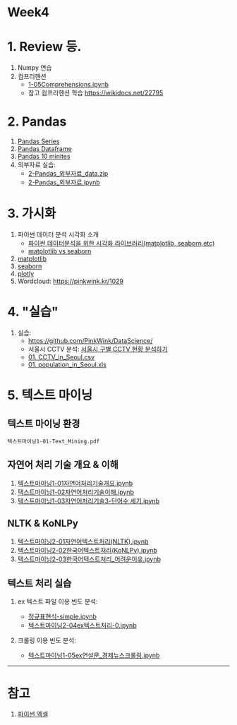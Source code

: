 # Week4

# 1. Review 등.

1. Numpy 연습
2. 컴프리헨션
    - [1-05Comprehensions.ipynb](notebooks/1-05Comprehensions.ipynb)
    - 참고 컴프리헨션 학습 https://wikidocs.net/22795

# 2. Pandas

1. [Pandas Series](notebooks/2-04Pandas_Series-0.ipynb)
2. [Pandas Dataframe](notebooks/2-05Pandas_DataFrame-0.ipynb)
3. [Pandas 10 minites](https://pandas.pydata.org/docs/user_guide/10min.html)
4. 외부자료 실습:
    - [2-Pandas_외부자료_data.zip](notebooks/2-Pandas_외부자료_data.zip)
    - [2-Pandas_외부자료.ipynb](notebooks/2-Pandas_외부자료.ipynb)



# 3. 가시화

1. 파이썬 데이터 분석 시각화 소개
    - [파이썬 데이터분석을 위한 시각화 라이브러리(matplotlib, seaborn,etc)](https://modulabs.co.kr/blog/python-data-analysis-matplotlib-seaborn-etc/#:~:text=Matplotlib%20vs%20seaborn,-Matplotlib%20%EB%8A%94%20%EC%A7%80%EC%86%8D%EC%A0%81&text=%EC%88%98%EB%A7%8E%EC%9D%80%20%EB%A0%8C%EB%8D%94%EB%A7%81%20%EB%B0%B1%EC%97%94%EB%93%9C%EB%A5%BC%20%EC%A0%9C%EA%B3%B5,%EB%90%9C%20Python%20%ED%94%8C%EB%A1%9C%ED%8C%85%20%EB%9D%BC%EC%9D%B4%EB%B8%8C%EB%9F%AC%EB%A6%AC%EC%9E%85%EB%8B%88%EB%8B%A4.)
    - [matplotlib vs seaborn](https://datauntold.com/matplotlib-vs-seaborn/)
1. [matplotlib](notebooks/2-가시화1-Matplotlib.ipynb)
2. [seaborn](notebooks/2-가시화2-Seaborn.ipynb)
3. [plotly](notebooks/2-가시화3-Plotly.ipynb)
4. Wordcloud: https://pinkwink.kr/1029



# 4. "실습"
1. 실습:
    - https://github.com/PinkWink/DataScience/
    - 서울시 CCTV 분석: [서울시 구별 CCTV 현황 분석하기](https://github.com/PinkWink/DataScience/blob/master/source_code/01.%20Basic%20of%20Python%2C%20Pandas%20and%20Matplotlib%20%20via%20analysis%20of%20CCTV%20in%20Seoul.ipynb)
    - [01. CCTV_in_Seoul.csv](https://github.com/PinkWink/DataScience/blob/master/data/01.%20CCTV_in_Seoul.csv)
    - [01. population_in_Seoul.xls](https://github.com/PinkWink/DataScience/blob/master/data/01.%20population_in_Seoul.xls)

<!--
6. 실습: 네이버영화랭킹 크롤링 결과 분석
 - 참고: https://github.com/PinkWink/DataScience/blob/master/source_code/03-2.%20Naver%20Movie%20Rank.ipynb

3. "실습" Selenium 이용 클롤링과 데이터 수집
4. KRX 주식시세 크롤링
    - requests 이용 POST 방식
-->



# 5. 텍스트 마이닝

## 텍스트 마이닝 환경

`텍스트마이닝1-01-Text_Mining.pdf`
 
## 자연어 처리 기술 개요 & 이해

1. [텍스트마이닝1-01자연어처리기술개요.ipynb](!notebooks/텍스트마이닝1-01자연어처리기술1-개요.ipynb)
2. [텍스트마이닝1-02자연어처리기술이해.ipynb](!notebooks/텍스트마이닝1-02자연어처리기술2-이해.ipynb)
3. [텍스트마이닝1-03자연어처리기술3-단어수 세기.ipynb](!notebooks/텍스트마이닝1-03자연어처리기술3-단어수세기.ipynb)

## NLTK & KoNLPy

1. [텍스트마이닝2-01자연어텍스트처리(NLTK).ipynb](!notebooks/텍스트마이닝2-01자연어텍스트처리(NLTK).ipynb)
2. [텍스트마이닝2-02한국어텍스트처리(KoNLPy).ipynb](!notebooks/텍스트마이닝2-02한국어텍스트처리(KoNLPy).ipynb)
3. [텍스트마이닝2-03한국어텍스트처리_어려운이유.ipynb](!notebooks/텍스트마이닝2-03한국어텍스트처리_어려운이유.ipynb)


## 텍스트 처리 실습

1. ex 텍스트 파일 이용 빈도 분석:
   - [정규표현식-simple.ipynb](!notebooks/정규표현식-simple.ipynb)
   - [텍스트마이닝2-04ex텍스트처리-0.ipynb](!notebooks/텍스트마이닝2-04ex텍스트처리-0.ipynb)

3. 크롤링 이용 빈도 분석:
   - [텍스트마이닝1-05ex연설문_경제뉴스크롤링.ipynb](!notebooks/텍스트마이닝2-05ex연설문_경제뉴스-빈도분석.ipynb)


---
# 참고

1. [파이썬 엑셀](https://github.com/wikibook/pyexcel)
